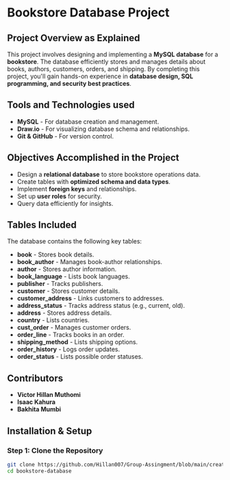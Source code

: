 # Bookstore Database Project

## Project Overview as Explained
This project involves designing and implementing a **MySQL database** for a **bookstore**. The database efficiently stores and manages details about books, authors, customers, orders, and shipping. By completing this project, you'll gain hands-on experience in **database design, SQL programming, and security best practices**.

## Tools and Technologies used
- **MySQL** - For database creation and management.
- **Draw.io** - For visualizing database schema and relationships.
- **Git & GitHub** - For version control.

## Objectives Accomplished in the Project
- Design a **relational database** to store bookstore operations data.
- Create tables with **optimized schema and data types**.
- Implement **foreign keys** and relationships.
- Set up **user roles** for security.
- Query data efficiently for insights.

## Tables Included
The database contains the following key tables:
- **book** - Stores book details.
- **book_author** - Manages book-author relationships.
- **author** - Stores author information.
- **book_language** - Lists book languages.
- **publisher** - Tracks publishers.
- **customer** - Stores customer details.
- **customer_address** - Links customers to addresses.
- **address_status** - Tracks address status (e.g., current, old).
- **address** - Stores address details.
- **country** - Lists countries.
- **cust_order** - Manages customer orders.
- **order_line** - Tracks books in an order.
- **shipping_method** - Lists shipping options.
- **order_history** - Logs order updates.
- **order_status** - Lists possible order statuses.

## Contributors
- **Victor Hillan Muthomi**
- **Isaac Kahura**
- **Bakhita Mumbi**

## Installation & Setup
### **Step 1: Clone the Repository**
```sh
git clone https://github.com/Hillan007/Group-Assingment/blob/main/create%20db
cd bookstore-database
